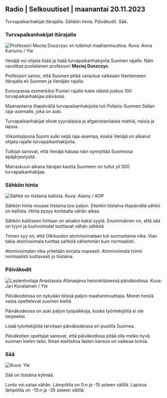 Radio \| Selkouutiset \| maanantai 20.11.2023
---------------------------------------------

Turvapaikanhakijat itärajalla. Sähkön hinta. Päiväkodit. Sää.

### Turvapaikanhakijat itärajalla

![Professori Maciej Duszczyc on tutkinut maahanmuuttoa. Kuva: Anna Karismo / Yle](https://images.cdn.yle.fi/image/upload/c_crop,h_2268,w_4028,x_0,y_0/ar_1.7777777777777777,c_fill,g_faces,h_675,w_1200/dpr_1.0/q_auto:eco/f_auto/fl_lossy/v1700423531/39-1203119655a67178e33b)

Venäjä voi ohjata lisää ja lisää turvapaikanhakijoita Suomen rajalle. Näin varoittaa puolalainen professori **Maciej Duszczyc**.

Professori sanoo, että Suomen pitää varautua vaikeaan tilanteeseen itärajalla eli Suomen ja Venäjän rajalla.

Euroopassa esimerkiksi Puolan rajalle tulee idästä joskus 100 turvapaikanhakijaa päivässä.

Maanantaina iltapäivällä turvapaikanhakijoita tuli Pohjois-Suomen Sallan raja-asemalle, joka on auki.

Turvapaikanhakijat olivat syyrialaisia ja afganistanilaisia miehiä, naisia ja lapsia.

Viikonloppuna Suomi sulki neljä raja-asemaa, koska Venäjä on alkanut ohjata rajalle turvapaikanhakijoita.

Tutkijat sanovat, että Venäjä haluaa näin synnyttää Suomessa epäjärjestystä.

Marraskuun aikana itärajan kautta Suomeen on tullut yli 500 turvapaikanhakijaa.

### Sähkön hinta

![Sähkö on tiistaina kallista. Kuva: Alamy / AOP](https://images.cdn.yle.fi/image/upload/c_crop,h_3375,w_6000,x_0,y_467/ar_1.7777777777777777,c_fill,g_faces,h_675,w_1200/dpr_1.0/q_auto:eco/f_auto/fl_lossy/v1691842960/39-106121063c8f48238bcf)

Sähkön hinta nousee tiistaina tosi paljon. Etenkin tiistaina iltapäivällä sähkö on kallista. Hinta pysyy korkealla vähän aikaa.

Sähkön kalliiseen hintaan on ainakin kaksi syytä. Ensimmäinen on, että sää on tyyni ja tuulivoimalat tuottavat vähän sähköä

Toinen syy on, että Olkiluodon atomivoimalaan tuli sunnuntaina vika. Vian takia atomivoimala tuottaa sähköä vähemmän kuin normaalisti.

Atomivoimalan vika yritetään korjata nopeasti. Atomivoimala toimii normaalisti luultavasti jo tiistaina.

### Päiväkodit

![Lastenhoitaja Anastassia Afanasjeva helsinkiläisessä päiväkodissa. Kuva: Jari Kovalainen / Yle](https://images.cdn.yle.fi/image/upload/c_crop,h_3375,w_6000,x_0,y_134/ar_1.7777777777777777,c_fill,g_faces,h_675,w_1200/dpr_1.0/q_auto:eco/f_auto/fl_lossy/v1700133967/39-12015336555f596ca4eb)

Päiväkodeissa on nykyään töissä paljon maahanmuuttajia. Monet heistä vasta opettelevat suomen kieltä

Päiväkodeissa on auki paljon työpaikkoja, koska työntekijöitä ei ole tarpeeksi.

Lisää työntekijöitä tarvitaan päiväkodeissa eri puolilla Suomea.

Päiväkotien opettajat sanovat, että päiväkodissa pitää olla melko hyvä suomen kielen taito. Ilman kielitaitoa lasten kanssa on vaikeaa toimia.

### Sää

![ Kuva: Yle](https://images.cdn.yle.fi/image/upload/c_crop,h_1080,w_1919,x_0,y_0/ar_1.7777777777777777,c_fill,g_faces,h_675,w_1200/dpr_1.0/q_auto:eco/f_auto/fl_lossy/v1700492173/39-1203681655b7364e6c83)

Sää on tiistaina kylmää.

Lunta voi sataa vähän. Lämpötila on 0:n ja -15 asteen välillä. Lapissa lämpötila on -10:n ja -35 asteen välillä.
